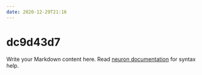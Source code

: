 ```yaml
---
date: 2020-12-29T21:16
---
```


# dc9d43d7

Write your Markdown content here. Read [neuron documentation](https://neuron.zettel.page/2011404.html) for syntax help.


